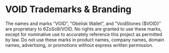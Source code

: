 # VOID Trademarks & Branding

The names and marks “VOID”, “Obelisk Wallet”, and “VoidStones ($VOID)” are proprietary to 6ZoSo9/VOID.
No rights are granted to use these marks, except for nominative use to accurately reference this project
as permitted by law. Do not use these marks in product names, company names, domain names, advertising,
or promotions without express written permission.
